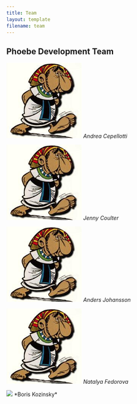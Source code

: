 ```yaml
---
title: Team
layout: template
filename: team
---
```


## Phoebe Development Team


![](pictures/andrea.png)
*Andrea Cepellotti*


![](pictures/andrea.png)
*Jenny Coulter*


![](pictures/andrea.png)
*Anders Johansson*


![](pictures/andrea.png)
*Natalya Fedorova*


<img src="https://raw.githubusercontent.com/mir-group/phoebe/gh-pages/pictures/kozinsky.jpg" width="200">
*Boris Kozinsky*
